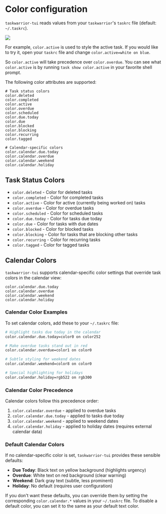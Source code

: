 # Color configuration

`taskwarrior-tui` reads values from your `taskwarrior`'s `taskrc` file (default: `~/.taskrc`).

![](https://user-images.githubusercontent.com/1813121/96684390-bf173e80-1338-11eb-971c-ae64233d142e.png)

For example, `color.active` is used to style the active task.
If you would like to try it, open your `taskrc` file and change `color.active=white on blue`.

So `color.active` will take precedence over `color.overdue`. You can see what `color.active` is by running `task show color.active` in your favorite shell prompt.

The following color attributes are supported:

```plaintext
# Task status colors
color.deleted
color.completed
color.active
color.overdue
color.scheduled
color.due.today
color.due
color.blocked
color.blocking
color.recurring
color.tagged

# Calendar-specific colors
color.calendar.due.today
color.calendar.overdue
color.calendar.weekend
color.calendar.holiday
```

## Task Status Colors

- `color.deleted` - Color for deleted tasks
- `color.completed` - Color for completed tasks
- `color.active` - Color for active (currently being worked on) tasks
- `color.overdue` - Color for overdue tasks
- `color.scheduled` - Color for scheduled tasks
- `color.due.today` - Color for tasks due today
- `color.due` - Color for tasks with due dates
- `color.blocked` - Color for blocked tasks
- `color.blocking` - Color for tasks that are blocking other tasks
- `color.recurring` - Color for recurring tasks
- `color.tagged` - Color for tagged tasks

## Calendar Colors

`taskwarrior-tui` supports calendar-specific color settings that override task colors in the calendar view:

```plaintext
color.calendar.due.today
color.calendar.overdue
color.calendar.weekend
color.calendar.holiday
```

### Calendar Color Examples

To set calendar colors, add these to your `~/.taskrc` file:

```bash
# Highlight tasks due today in the calendar
color.calendar.due.today=color0 on color252

# Make overdue tasks stand out in red
color.calendar.overdue=color1 on color0

# Subtle styling for weekend dates
color.calendar.weekend=color8 on color0

# Special highlighting for holidays
color.calendar.holiday=rgb522 on rgb300
```

### Calendar Color Precedence

Calendar colors follow this precedence order:
1. `color.calendar.overdue` - applied to overdue tasks
2. `color.calendar.due.today` - applied to tasks due today
3. `color.calendar.weekend` - applied to weekend dates
4. `color.calendar.holiday` - applied to holiday dates (requires external calendar data)

### Default Calendar Colors

If no calendar-specific color is set, `taskwarrior-tui` provides these sensible defaults:

- **Due Today**: Black text on yellow background (highlights urgency)
- **Overdue**: White text on red background (clear warning)
- **Weekend**: Dark gray text (subtle, less prominent)
- **Holiday**: No default (requires user configuration)

If you don't want these defaults, you can override them by setting the corresponding `color.calendar.*` values in your `~/.taskrc` file. To disable a default color, you can set it to the same as your default text color.

